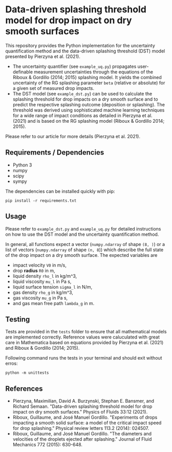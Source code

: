 # Data-driven splashing threshold model for drop impact on dry smooth surfaces
This repository provides the Python implementation for the uncertainty quantification method and the data-driven splashing threshold (DST) model presented by Pierzyna et al. (2021). 

* The uncertainty quantifier (see `example_uq.py`) propagates user-definable measurement uncertainties through the equations of the Riboux & Gordillo (2014; 2015) splashing model. It yields the combined uncertainty of the RG splashing parameter `beta` (relative or absolute) for a given set of measured drop impacts.
* The DST model (see `example_dst.py`) can be used to calculate the splashing threshold for drop impacts on a dry smooth surface and to predict the respective splashing outcome (deposition or splashing). The threshold was derived using sophisticated machine learning techniques for a wide range of impact conditions as detailed in Pierzyna et al. (2021) and is based on the RG splashing model (Riboux & Gordillo 2014; 2015).

Please refer to our article for more details (Pierzyna et al. 2021).

## Requirements / Dependencies
* Python 3
* numpy
* scipy
* sympy

The dependencies can be installed quickly with pip:
```
pip install -r requirements.txt
```

## Usage
Please refer to `example_dst.py` and `example_uq.py` for detailed instructions on how to use the DST model and the uncertainty quantification method.

In general, all functions expect a vector (`numpy.ndarray` of shape `(8, )`) or a list of vectors (`numpy.ndarray` of shape `(n, 8`)) which describe the full state of the drop impact on a dry smooth surface. The expected variables are 
* impact velocity `V0` in m/s,
* drop **radius** `R0` in m,
* liquid density `rho_l` in kg/m^3,
* liquid viscosity `mu_l` in Pa s,
* liquid surface tension `sigma_l` in N/m,
* gas density `rho_g` in kg/m^3,
* gas viscosity `mu_g` in Pa s,
* and gas mean free path `lambda_g` in m.

## Testing
Tests are provided in the `tests` folder to ensure that all mathematical models are implemented correctly. Reference values were caluculated with great care in Mathematica based on equations provided by Pierzyna et al. (2021) and Riboux & Gordillo (2014; 2015).

Following command runs the tests in your terminal and should exit without erros:
```
python -m unittests
```

## References
* Pierzyna, Maximilian, David A. Burzynski, Stephan E. Bansmer, and Richard Semaan. "Data-driven splashing threshold model for drop impact on dry smooth surfaces." Physics of Fluids 33:12 (2021).
* Riboux, Guillaume, and José Manuel Gordillo. "Experiments of drops impacting a smooth solid surface: a model of the critical impact speed for drop splashing." Physical review letters 113.2 (2014): 024507.
* Riboux, Guillaume, and José Manuel Gordillo. "The diameters and velocities of the droplets ejected after splashing." Journal of Fluid Mechanics 772 (2015): 630-648.
